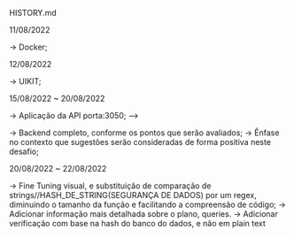 HISTORY.md

11/08/2022

-> Docker;

12/08/2022

-> UIKIT;

15/08/2022 ~ 20/08/2022 

-> Aplicação da API porta:3050;
--> 

-> Backend completo, conforme os pontos que serão avaliados;
-> Ênfase no contexto que sugestões serão consideradas de forma positiva neste desafio;

20/08/2022 ~ 22/08/2022

-> Fine Tuning visual, e substituição de comparação de strings//HASH_DE_STRING(SEGURANÇA DE DADOS) por um regex,
diminuindo o tamanho da função e facilitando a compreensão de código;
-> Adicionar informação mais detalhada sobre o plano, queries.
-> Adicionar verificação com base na hash do banco do dados, e não em plain text